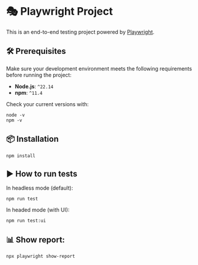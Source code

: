 # 🎭 Playwright Project

This is an end-to-end testing project powered by [Playwright](https://playwright.dev/).

## 🛠️ Prerequisites

Make sure your development environment meets the following requirements before running the project:

- **Node.js**: `^22.14`  
- **npm**: `^11.4`

Check your current versions with:
```
node -v
npm -v
```

## 📦 Installation
```
npm install
```

## ▶️ How to run tests
In headless mode (default):
```
npm run test
```
In headed mode (with UI):
```
npm run test:ui
```

## 📊 Show report:
```
npx playwright show-report
```

